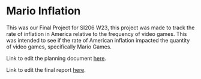 # Mario Inflation
This was our Final Project for SI206 W23, this project was made to track the rate of inflation in America relative to the frequency of video games. This was intended to see if the rate of American inflation impacted the quantity of video games, specifically Mario Games. 

Link to edit the planning document <a href=https://docs.google.com/document/d/1c_zWH8ISIru8jQxrZ1bA3liRmM9FXaXGbyaw2JSEU5w/edit>here</a>.

Link to edit the final report <a href=https://docs.google.com/document/d/11iItfeYBOgXqY-VBmwQOQ9FN2RLkSj_opGEV0DCKs_8/edit>here</a>.
